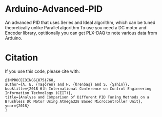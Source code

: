 # Arduino-Advanced-PID
An advanced PID that uses Series and Ideal algorithm, which can be tuned theoretically unlike Parallel algorithm
To use you need a DC motor and Encoder library, optitionally you can get PLX-DAQ to note various data from Arduino.

# Citation
If you use this code, please cite with:

```
@INPROCEEDINGS{8751768,
author={A. E. {Taşören} and H. {Örenbaş} and S. {Şahin}},
booktitle={2018 6th International Conference on Control Engineering Information Technology (CEIT)},
title={Analyze and Comparison of Different PID Tuning Methods on a Brushless DC Motor Using Atmega328 Based Microcontroller Unit},
year={2018}
}
```
